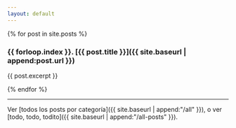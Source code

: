 ```yaml
---
layout: default
---
```


{% for post in site.posts %}
### {{ forloop.index }}. [{{ post.title }}]({{ site.baseurl | append:post.url }})

{{ post.excerpt }}

{% endfor %}

<hr>

Ver [todos los posts por categoría]({{ site.baseurl | append:"/all" }}), o ver
[todo, todo, todito]({{ site.baseurl | append:"/all-posts" }}).
